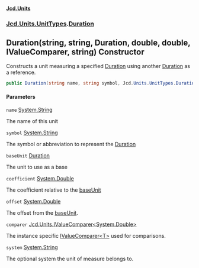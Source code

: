 #### [Jcd.Units](index.md 'index')
### [Jcd.Units.UnitTypes](Jcd.Units.UnitTypes.md 'Jcd.Units.UnitTypes').[Duration](Duration.md 'Jcd.Units.UnitTypes.Duration')

## Duration(string, string, Duration, double, double, IValueComparer<double>, string) Constructor

Constructs a unit measuring a specified [Duration](Duration.md 'Jcd.Units.UnitTypes.Duration') using another [Duration](Duration.md 'Jcd.Units.UnitTypes.Duration') as a
reference.

```csharp
public Duration(string name, string symbol, Jcd.Units.UnitTypes.Duration? baseUnit=null, double coefficient=1.0, double offset=0.0, Jcd.Units.IValueComparer<double>? comparer=null, string system="");
```
#### Parameters

<a name='Jcd.Units.UnitTypes.Duration.Duration(string,string,Jcd.Units.UnitTypes.Duration,double,double,Jcd.Units.IValueComparer_double_,string).name'></a>

`name` [System.String](https://docs.microsoft.com/en-us/dotnet/api/System.String 'System.String')

The name of this unit

<a name='Jcd.Units.UnitTypes.Duration.Duration(string,string,Jcd.Units.UnitTypes.Duration,double,double,Jcd.Units.IValueComparer_double_,string).symbol'></a>

`symbol` [System.String](https://docs.microsoft.com/en-us/dotnet/api/System.String 'System.String')

The symbol or abbreviation to represent the [Duration](Duration.md 'Jcd.Units.UnitTypes.Duration')

<a name='Jcd.Units.UnitTypes.Duration.Duration(string,string,Jcd.Units.UnitTypes.Duration,double,double,Jcd.Units.IValueComparer_double_,string).baseUnit'></a>

`baseUnit` [Duration](Duration.md 'Jcd.Units.UnitTypes.Duration')

The unit to use as a base

<a name='Jcd.Units.UnitTypes.Duration.Duration(string,string,Jcd.Units.UnitTypes.Duration,double,double,Jcd.Units.IValueComparer_double_,string).coefficient'></a>

`coefficient` [System.Double](https://docs.microsoft.com/en-us/dotnet/api/System.Double 'System.Double')

The coefficient relative to the [baseUnit](Duration..ctor.AFZ25lr4gverASawbkg+Bw.md#Jcd.Units.UnitTypes.Duration.Duration(string,string,Jcd.Units.UnitTypes.Duration,double,double,Jcd.Units.IValueComparer_double_,string).baseUnit 'Jcd.Units.UnitTypes.Duration.Duration(string, string, Jcd.Units.UnitTypes.Duration, double, double, Jcd.Units.IValueComparer<double>, string).baseUnit')

<a name='Jcd.Units.UnitTypes.Duration.Duration(string,string,Jcd.Units.UnitTypes.Duration,double,double,Jcd.Units.IValueComparer_double_,string).offset'></a>

`offset` [System.Double](https://docs.microsoft.com/en-us/dotnet/api/System.Double 'System.Double')

The offset from the [baseUnit](Duration..ctor.AFZ25lr4gverASawbkg+Bw.md#Jcd.Units.UnitTypes.Duration.Duration(string,string,Jcd.Units.UnitTypes.Duration,double,double,Jcd.Units.IValueComparer_double_,string).baseUnit 'Jcd.Units.UnitTypes.Duration.Duration(string, string, Jcd.Units.UnitTypes.Duration, double, double, Jcd.Units.IValueComparer<double>, string).baseUnit').

<a name='Jcd.Units.UnitTypes.Duration.Duration(string,string,Jcd.Units.UnitTypes.Duration,double,double,Jcd.Units.IValueComparer_double_,string).comparer'></a>

`comparer` [Jcd.Units.IValueComparer&lt;](IValueComparer_T_.md 'Jcd.Units.IValueComparer<T>')[System.Double](https://docs.microsoft.com/en-us/dotnet/api/System.Double 'System.Double')[&gt;](IValueComparer_T_.md 'Jcd.Units.IValueComparer<T>')

The instance specific [IValueComparer&lt;T&gt;](IValueComparer_T_.md 'Jcd.Units.IValueComparer<T>') used for comparisons.

<a name='Jcd.Units.UnitTypes.Duration.Duration(string,string,Jcd.Units.UnitTypes.Duration,double,double,Jcd.Units.IValueComparer_double_,string).system'></a>

`system` [System.String](https://docs.microsoft.com/en-us/dotnet/api/System.String 'System.String')

The optional system the unit of measure belongs to.